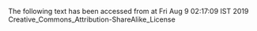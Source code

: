 The following text has been accessed from at Fri Aug 9 02:17:09 IST 2019
Creative_Commons_Attribution-ShareAlike_License
